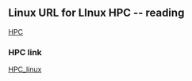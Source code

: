 ## Linux URL for LInux HPC -- reading 

[HPC](https://docs.01.org/clearlinux/latest/tutorials/hpc.html)

###  HPC link 

[HPC_linux](https://hpc.ncsu.edu/Software/install_faq.php)

### 
